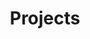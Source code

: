 ---
layout: collection
title: "Projects"
collection: projects
entries_layout: grid
classes: wide
show_excerpts: true
---